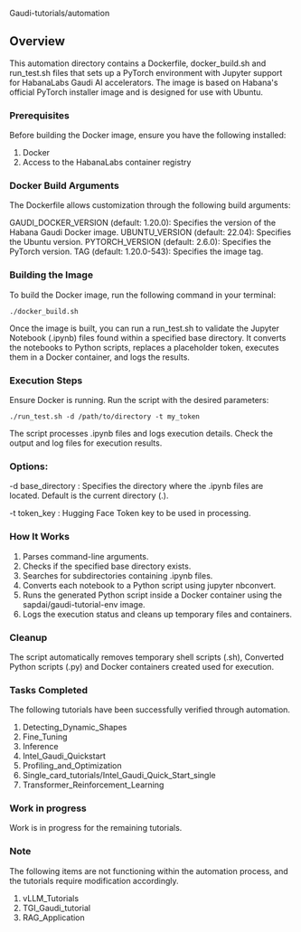 Gaudi-tutorials/automation

## Overview

This automation directory contains a Dockerfile, docker_build.sh and run_test.sh files that sets up a PyTorch environment with Jupyter support for HabanaLabs Gaudi AI accelerators. The image is based on Habana's official PyTorch installer image and is designed for use with Ubuntu.

### Prerequisites

Before building the Docker image, ensure you have the following installed:

1. Docker
2. Access to the HabanaLabs container registry

### Docker Build Arguments
The Dockerfile allows customization through the following build arguments:

GAUDI_DOCKER_VERSION (default: 1.20.0): Specifies the version of the Habana Gaudi Docker image.
UBUNTU_VERSION (default: 22.04): Specifies the Ubuntu version.
PYTORCH_VERSION (default: 2.6.0): Specifies the PyTorch version.
TAG (default: 1.20.0-543): Specifies the image tag.


### Building the Image
To build the Docker image, run the following command in your terminal:

```
./docker_build.sh
```

Once the image is built, you can run a run_test.sh to validate the Jupyter Notebook (.ipynb) files found within a specified base directory. It converts the notebooks to Python scripts, replaces a placeholder token, executes them in a Docker container, and logs the results.

### Execution Steps

Ensure Docker is running.
Run the script with the desired parameters:

```
./run_test.sh -d /path/to/directory -t my_token
```

The script processes .ipynb files and logs execution details.
Check the output and log files for execution results.

### Options:

-d base_directory : Specifies the directory where the .ipynb files are located. Default is the current directory (.).

-t token_key : Hugging Face Token key to be used in processing.

### How It Works

1. Parses command-line arguments.
2. Checks if the specified base directory exists.
3. Searches for subdirectories containing .ipynb files.
4. Converts each notebook to a Python script using jupyter nbconvert.
5. Runs the generated Python script inside a Docker container using the sapdai/gaudi-tutorial-env image.
6. Logs the execution status and cleans up temporary files and containers.

### Cleanup

The script automatically removes temporary shell scripts (.sh), Converted Python scripts (.py) and Docker containers created used for execution.

### Tasks Completed

The following tutorials have been successfully verified through automation.
1. Detecting_Dynamic_Shapes
2. Fine_Tuning
3. Inference
4. Intel_Gaudi_Quickstart
5. Profiling_and_Optimization
6. Single_card_tutorials/Intel_Gaudi_Quick_Start_single
7. Transformer_Reinforcement_Learning

### Work in progress

Work is in progress for the remaining tutorials.

### Note
The following items are not functioning within the automation process, and the tutorials require modification accordingly.
1. vLLM_Tutorials
2. TGI_Gaudi_tutorial
3. RAG_Application
